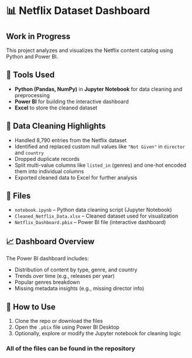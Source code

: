 # 📊 Netflix Dataset Dashboard

## Work in Progress

This project analyzes and visualizes the Netflix content catalog using Python and Power BI.

## 🔧 Tools Used
- **Python (Pandas, NumPy)** in **Jupyter Notebook** for data cleaning and preprocessing  
- **Power BI** for building the interactive dashboard  
- **Excel** to store the cleaned dataset  

## 🧼 Data Cleaning Highlights
- Handled 8,790 entries from the Netflix dataset  
- Identified and replaced custom null values like `"Not Given"` in `director` and `country`  
- Dropped duplicate records  
- Split multi-value columns like `listed_in` (genres) and one-hot encoded them into individual columns  
- Exported cleaned data to Excel for further analysis  

## 📁 Files
- `notebook.ipynb` – Python data cleaning script (Jupyter Notebook)  
- `Cleaned_Netflix_Data.xlsx` – Cleaned dataset used for visualization  
- `Netflix_Dashboard.pbix` – Power BI file (interactive dashboard)  

## 📈 Dashboard Overview
The Power BI dashboard includes:
- Distribution of content by type, genre, and country  
- Trends over time (e.g., releases per year)  
- Popular genres breakdown  
- Missing metadata insights (e.g., missing director info)  

## 🚀 How to Use
1. Clone the repo or download the files  
2. Open the `.pbix` file using Power BI Desktop  
3. Optionally, explore or modify the Jupyter notebook for cleaning logic

 ### All of the files can be found in the repository
